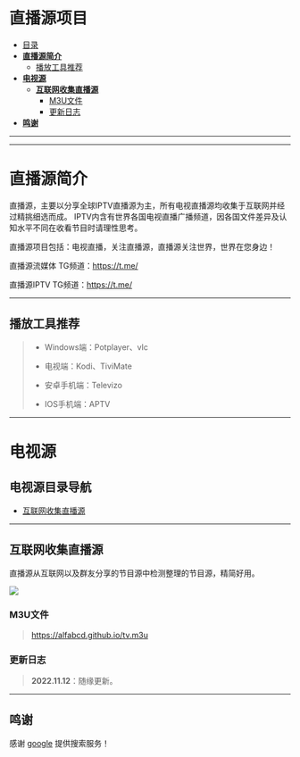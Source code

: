 # 直播源项目

- [目录](#目录)
- [**直播源简介**](#直播源仓库简介)
    - [播放工具推荐](#播放工具推荐)
- [**电视源**](#电视源)
  - [**互联网收集直播源**](#互联网收集直播源)
    - [M3U文件](#m3u文件)
    - [更新日志](#更新日志)
- [**鸣谢**](#鸣谢)  
---
---

# **直播源简介**

直播源，主要以分享全球IPTV直播源为主，所有电视直播源均收集于互联网并经过精挑细选而成。
IPTV内含有世界各国电视直播广播频道，因各国文件差异及认知水平不同在收看节目时请理性思考。

直播源项目包括：电视直播，关注直播源，直播源关注世界，世界在您身边！

直播源流媒体 TG频道：https://t.me/

直播源IPTV TG频道：https://t.me/

---

## 播放工具推荐
> * Windows端：Potplayer、vlc
> 
> * 电视端：Kodi、TiviMate
> 
> * 安卓手机端：Televizo
> 
> * IOS手机端：APTV
> 
> 
---

# **电视源**
## **电视源目录导航**
* [互联网收集直播源](#互联网收集直播源)

---


## **互联网收集直播源**
直播源从互联网以及群友分享的节目源中检测整理的节目源，精简好用。


![](https://img.shields.io/badge/%E6%9B%B4%E6%96%B0%E6%97%A5%E6%9C%9F-2022.11.12-brightgreen?style=for-the-badge)

### M3U文件

> https://alfabcd.github.io/tv.m3u
> 
> 
> 

### 更新日志
> **2022.11.12**：随缘更新。
> 

---

## 鸣谢

感谢  [google](https://google.com/) 提供搜索服务！


